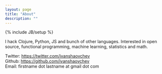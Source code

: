 ```yaml
---
layout: page
title: "About"
description: ""
---
```

{% include JB/setup %}

I hack Clojure, Python, JS and bunch of other languages. Interested in open source, functional programming, machine learning, statistics and math.

Twitter: <https://twitter.com/ivanshaovchev>  
Github: <https://github.com/ivanshaovchev>  
Email: firstname dot lastname at gmail dot com  
